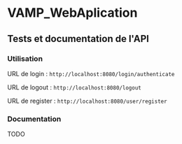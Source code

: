# VAMP_WebAplication

## Tests et documentation de l'API

### Utilisation

URL de login : `http://localhost:8080/login/authenticate`

URL de logout :  `http://localhost:8080/logout`

URL de register : `http://localhost:8080/user/register`

### Documentation

TODO